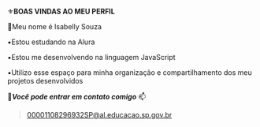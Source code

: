 ⚜️**BOAS VINDAS AO MEU PERFIL**

📌Meu nome é Isabelly Souza

▪️Estou estudando na Alura

▪️Estou me desenvolvendo na linguagem JavaScript

▪️Utilizo esse espaço para minha organização e compartilhamento dos meu projetos desenvolvidos

📌***Você pode entrar em contato comigo*** 📫

 > 00001108296932SP@al.educacao.sp.gov.br
